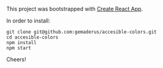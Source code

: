 This project was bootstrapped with [Create React App](https://github.com/facebookincubator/create-react-app).

In order to install:

```
git clone git@github.com:gemaderus/accesible-colors.git
cd accesible-colors
npm install
npm start
```

Cheers!

